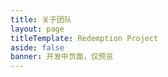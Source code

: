 ```yaml
---
title: 关于团队
layout: page
titleTemplate: Redemption Project
aside: false
banner: 开发中页面，仅预览
---
```


<script setup>
import TeamPage from './team/TeamPage.vue'
</script>

<TeamPage />
